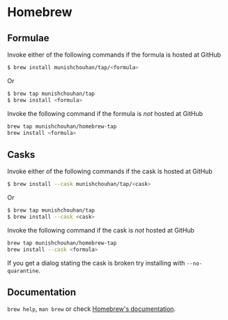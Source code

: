 # Homebrew

## Formulae
Invoke either of the following commands if the formula is hosted at GitHub

```sh
$ brew install munishchouhan/tap/<formula>
```

Or

```sh
$ brew tap munishchouhan/tap
$ brew install <formula>
```

Invoke the following command if the formula is *not* hosted at GitHub

```sh
brew tap munishchouhan/homebrew-tap 
brew install <formula>
```

## Casks
Invoke either of the following commands if the cask is hosted at GitHub

```sh
$ brew install --cask munishchouhan/tap/<cask>
```

Or

```sh
$ brew tap munishchouhan/tap
$ brew install --cask <cask>
```

Invoke the following command if the cask is *not* hosted at GitHub

```sh
brew tap munishchouhan/homebrew-tap 
brew install --cask <formula>
```

If you get a dialog stating the cask is broken try installing with `--no-quarantine`.

## Documentation
`brew help`, `man brew` or check [Homebrew's documentation](https://docs.brew.sh).
